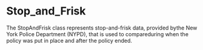 # Stop_and_Frisk

The StopAndFrisk class represents stop-and-frisk data, provided bythe New York Police Department (NYPD), that is used to compareduring when the policy was put in place and after the policy ended.


